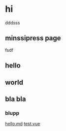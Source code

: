 # hi
dddsss
## minssipress page

<Content pageKey="virtual" />

fsdf
## hello

## world

## bla bla

### blupp

 [hello.md](./hello.html)
 [test.vue](./test.html)